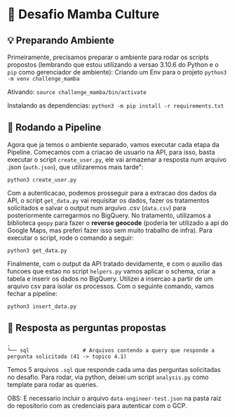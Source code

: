 # :rocket: Desafio Mamba Culture

## :bulb: Preparando Ambiente

Primeiramente, precisamos preparar o ambiente para rodar os scripts propostos (lembrando que estou utilizando a versao 3.10.6 do Python e o `pip` como gerenciador de ambiente):
Criando um Env para o projeto
`python3 -m venv challenge_mamba`

Ativando:
`source challenge_mamba/bin/activate`

Instalando as dependencias:
`python3 -m pip install -r requirements.txt`

## :checkered_flag: Rodando a Pipeline

Agora que ja temos o ambiente separado, vamos executar cada etapa da Pipeline. Comecamos com a criacao de usuario na API, para isso, basta executar o script `create_user.py`, ele vai armazenar a resposta num arquivo .json (`auth.json`), que utilizaremos mais tarde":

`python3 create_user.py`

Com a autenticacao, podemos prosseguir para a extracao dos dados da API, o script `get_data.py` vai requisitar os dados, fazer os tratamentos solicitados e salvar o output num arquivo .csv (`data.csv`) para posteriormente carregarmos no BigQuery. No tratamento, utilizamos a biblioteca `geopy` para fazer o **reverse geocode** (poderia ter utilizado a api do Google Maps, mas preferi fazer isso sem muito trabalho de infra).
Para executar o script, rode o comando a seguir:

`python3 get_data.py`

Finalmente, com o output da API tratado devidamente, e com o auxilio das funcoes que estao no script `helpers.py` vamos aplicar o schema, criar a tabela e inserir os dados no BigQuery. Utilizei a insercao a partir de um arquivo csv para isolar os processos. Com o seguinte comando, vamos fechar a pipeline:

`python3 insert_data.py`

## :stars: Resposta as perguntas propostas

    .
    └── sql                 # Arquivos contendo a query que responde a pergunta solicitada (41 -> topico 4.1)

Temos 5 arquivos `.sql` que responde cada uma das perguntas solicitadas no desafio. Para rodar, via python, deixei um script `analysis.py` como template para rodar as queries.

OBS: E necessario incluir o arquivo `data-engineer-test.json` na pasta raiz do repositorio com as credenciais para autenticar com o GCP.
